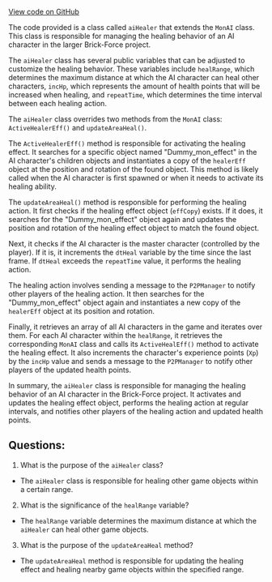 [View code on GitHub](https://github.com/TieHaxJan/Brick-Force/Assembly-CSharp\aiHealer.cs)

The code provided is a class called `aiHealer` that extends the `MonAI` class. This class is responsible for managing the healing behavior of an AI character in the larger Brick-Force project.

The `aiHealer` class has several public variables that can be adjusted to customize the healing behavior. These variables include `healRange`, which determines the maximum distance at which the AI character can heal other characters, `incHp`, which represents the amount of health points that will be increased when healing, and `repeatTime`, which determines the time interval between each healing action.

The `aiHealer` class overrides two methods from the `MonAI` class: `ActiveHealerEff()` and `updateAreaHeal()`. 

The `ActiveHealerEff()` method is responsible for activating the healing effect. It searches for a specific object named "Dummy_mon_effect" in the AI character's children objects and instantiates a copy of the `healerEff` object at the position and rotation of the found object. This method is likely called when the AI character is first spawned or when it needs to activate its healing ability.

The `updateAreaHeal()` method is responsible for performing the healing action. It first checks if the healing effect object (`effCopy`) exists. If it does, it searches for the "Dummy_mon_effect" object again and updates the position and rotation of the healing effect object to match the found object. 

Next, it checks if the AI character is the master character (controlled by the player). If it is, it increments the `dtHeal` variable by the time since the last frame. If `dtHeal` exceeds the `repeatTime` value, it performs the healing action.

The healing action involves sending a message to the `P2PManager` to notify other players of the healing action. It then searches for the "Dummy_mon_effect" object again and instantiates a new copy of the `healerEff` object at its position and rotation. 

Finally, it retrieves an array of all AI characters in the game and iterates over them. For each AI character within the `healRange`, it retrieves the corresponding `MonAI` class and calls its `ActiveHealEff()` method to activate the healing effect. It also increments the character's experience points (`Xp`) by the `incHp` value and sends a message to the `P2PManager` to notify other players of the updated health points.

In summary, the `aiHealer` class is responsible for managing the healing behavior of an AI character in the Brick-Force project. It activates and updates the healing effect object, performs the healing action at regular intervals, and notifies other players of the healing action and updated health points.
## Questions: 
 1. What is the purpose of the `aiHealer` class?
- The `aiHealer` class is responsible for healing other game objects within a certain range.

2. What is the significance of the `healRange` variable?
- The `healRange` variable determines the maximum distance at which the `aiHealer` can heal other game objects.

3. What is the purpose of the `updateAreaHeal` method?
- The `updateAreaHeal` method is responsible for updating the healing effect and healing nearby game objects within the specified range.